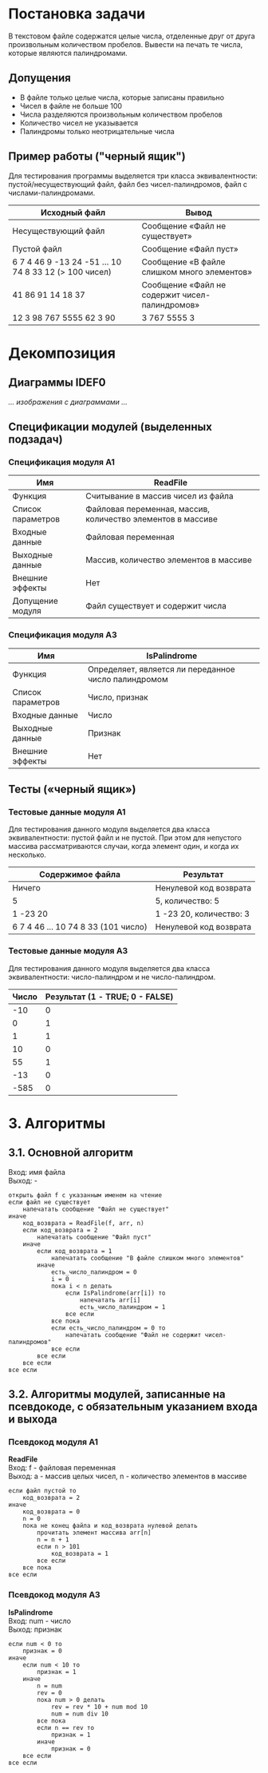 # Постановка задачи

В текстовом файле содержатся целые числа, отделенные друг от друга произвольным количеством пробелов. Вывести на печать
те числа, которые являются палиндромами.

## Допущения

- В файле только целые числа, которые записаны правильно
- Чисел в файле не больше 100
- Числа разделяются произвольным количеством пробелов
- Количество чисел не указывается
- Палиндромы только неотрицательные числа

## Пример работы ("черный ящик")

Для тестирования программы выделяется три класса эквивалентности: пустой/несуществующий файл, файл без чисел-палиндромов, файл с числами-палиндромами.

| Исходный файл                                       | Вывод                                          |
|-----------------------------------------------------|------------------------------------------------|
| Несуществующий файл                                 | Сообщение «Файл не существует»                 |
| Пустой файл                                         | Сообщение «Файл пуст»                          |
| 6 7 4 46 9 -13 24 -51 … 10 74 8 33 12 (> 100 чисел) | Сообщение «В файле слишком много элементов»    |
| 41 86 91 14 18 37                                   | Сообщение «Файл не содержит чисел-палиндромов» |
| 12 3 98 767 5555 62 3 90                            | 3 767 5555 3                                   |

# Декомпозиция

## Диаграммы IDEF0

*... изображения с диаграммами ...*

[//]: # (TODO: add IDEF0 png files here)

## Спецификации модулей (выделенных подзадач)

### Спецификация модуля А1

| Имя               | ReadFile                                                    |
|-------------------|-------------------------------------------------------------|
| Функция           | Считывание в массив чисел из файла                          |
| Список параметров | Файловая переменная, массив, количество элементов в массиве |
| Входные данные    | Файловая переменная                                         |
| Выходные данные   | Массив, количество элементов в массиве                      |
| Внешние эффекты   | Нет                                                         |
| Допущение модуля  | Файл существует и содержит числа                            |

### Спецификация модуля A3

| Имя               | IsPalindrome                                         |
|-------------------|------------------------------------------------------|
| Функция           | Определяет, является ли переданное число палиндромом |
| Список параметров | Число, признак                                       |
| Входные данные    | Число                                                |
| Выходные данные   | Признак                                              |
| Внешние эффекты   | Нет                                                  |

## Тесты («черный ящик»)

### Тестовые данные модуля A1

Для тестирования данного модуля выделяется два класса эквивалентности: пустой файл и не пустой. При этом для непустого
массива рассматриваются случаи, когда элемент один, и когда их несколько.

| Содержимое файла                    | Результат               |
|-------------------------------------|-------------------------|
| Ничего                              | Ненулевой код возврата  |
| 5                                   | 5, количество: 5        |
| 1 -23 20                            | 1 -23 20, количество: 3 |
| 6 7 4 46 ... 10 74 8 33 (101 число) | Ненулевой код возврата  |

### Тестовые данные модуля A3

Для тестирования данного модуля выделяется два класса эквивалентности: число-палиндром и не число-палиндром.

| Число | Результат (1 - TRUE; 0 - FALSE) |
|-------|---------------------------------|
| -10   | 0                               |
| 0     | 1                               |
| 1     | 1                               |
| 10    | 0                               |
| 55    | 1                               |
| -13   | 0                               |
| -585  | 0                               |

# 3. Алгоритмы

## 3.1. Основной алгоритм

Вход: имя файла \
Выход: -

```
открыть файл f с указанным именем на чтение
если файл не существует
    напечатать сообщение "Файл не существует"
иначе
    код_возврата = ReadFile(f, arr, n)
    если код_возврата = 2
        напечатать сообщение "Файл пуст"
    иначе
        если код_возврата = 1
            напечатать сообщение "В файле слишком много элементов"
        иначе
            есть_число_палиндром = 0
            i = 0
            пока i < n делать
                если IsPalindrome(arr[i]) то
                    напечатать arr[i]
                    есть_число_палиндром = 1
                все если
            все пока
            если есть_число_палиндром = 0 то
                напечатать сообщение "Файл не содержит чисел-палиндромов"
            все если
        все если
    все если
все если
```

## 3.2. Алгоритмы модулей, записанные на псевдокоде, с обязательным указанием входа и выхода

### Псевдокод модуля A1

**ReadFile** \
Вход: f - файловая переменная \
Выход: a - массив целых чисел, n - количество элементов в массиве

```
если файл пустой то
    код_возврата = 2
иначе
    код_возврата = 0
    n = 0
    пока не конец файла и код_возврата нулевой делать
        прочитать элемент массива arr[n]
        n = n + 1
        если n > 101
            код_возврата = 1
        все если
    все пока
все если
```

### Псевдокод модуля A3

**IsPalindrome** \
Вход: num - число \
Выход: признак

```
если num < 0 то
    признак = 0
иначе
    если num < 10 то
        признак = 1
    иначе
        n = num
        rev = 0
        пока num > 0 делать
            rev = rev * 10 + num mod 10
            num = num div 10
        все пока
        если n == rev то
            признак = 1
        иначе
            признак = 0
    все если
все если
```
